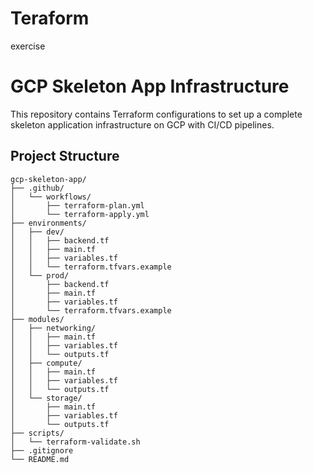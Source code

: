 # Teraform
exercise

# GCP Skeleton App Infrastructure

This repository contains Terraform configurations to set up a complete skeleton application infrastructure on GCP with CI/CD pipelines.

## Project Structure
```
gcp-skeleton-app/
├── .github/
│   └── workflows/
│       ├── terraform-plan.yml
│       └── terraform-apply.yml
├── environments/
│   ├── dev/
│   │   ├── backend.tf
│   │   ├── main.tf
│   │   ├── variables.tf
│   │   └── terraform.tfvars.example
│   └── prod/
│       ├── backend.tf
│       ├── main.tf
│       ├── variables.tf
│       └── terraform.tfvars.example
├── modules/
│   ├── networking/
│   │   ├── main.tf
│   │   ├── variables.tf
│   │   └── outputs.tf
│   ├── compute/
│   │   ├── main.tf
│   │   ├── variables.tf
│   │   └── outputs.tf
│   └── storage/
│       ├── main.tf
│       ├── variables.tf
│       └── outputs.tf
├── scripts/
│   └── terraform-validate.sh
├── .gitignore
└── README.md
```
